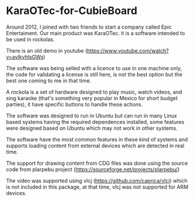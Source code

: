 # KaraOTec-for-CubieBoard

Around 2012, I joined with two friends to start a company called Epic Entertaiment. Our main product was KaraOTec. it is a software intended to be used in rockolas.

There is an old demo in youtube (https://www.youtube.com/watch?v=avlkyhIsGWs)

The software was being selled with a licence to use in one machine only, the code for validating a license is still here, is not the best option but the best one coming to me in that time.

A rockola is a set of hardware designed to play music, watch videos, and sing karaoke (that's something very popular in Mexico for short budget parties), it have specific buttons to handle these actions.

The software was designed to run in Ubuntu but can run in many Linux based systems having the required dependences installed, some features were designed based on Ubuntu which may not work in other systems.

The software have the most common features in these kind of systems and supports loading content from external devices which are detected in real time.

The support for drawing content from CDG files was done using the source code from plarpebu project (https://sourceforge.net/projects/plarpebu/)

The video was supported using vlcj (https://github.com/caprica/vlcj) which is not included in this package, at that time, vlcj was not supported for ARM devices.
